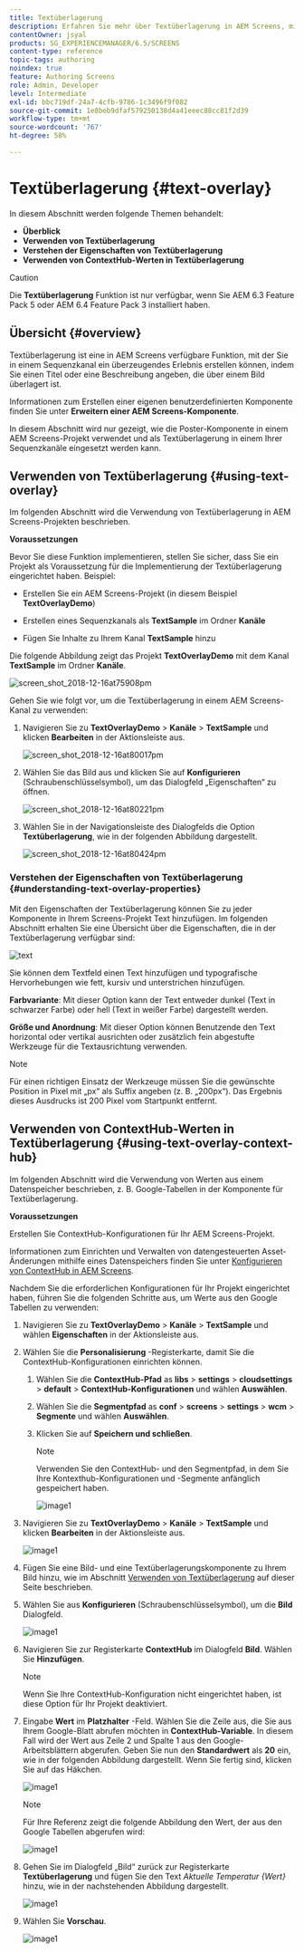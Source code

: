 ```yaml
---
title: Textüberlagerung
description: Erfahren Sie mehr über Textüberlagerung in AEM Screens, mit der Sie in einem Sequenzkanal ein überzeugendes Erlebnis erstellen können, indem Sie einen Titel oder eine Beschreibung angeben, die über einem Bild überlagert ist.
contentOwner: jsyal
products: SG_EXPERIENCEMANAGER/6.5/SCREENS
content-type: reference
topic-tags: authoring
noindex: true
feature: Authoring Screens
role: Admin, Developer
level: Intermediate
exl-id: bbc719df-24a7-4cfb-9786-1c3496f9f082
source-git-commit: 1e8beb9dfaf579250138d4a41eeec88cc81f2d39
workflow-type: tm+mt
source-wordcount: '767'
ht-degree: 58%

---
```


# Textüberlagerung {#text-overlay}

In diesem Abschnitt werden folgende Themen behandelt:

* **Überblick**
* **Verwenden von Textüberlagerung**
* **Verstehen der Eigenschaften von Textüberlagerung**
* **Verwenden von ContextHub-Werten in Textüberlagerung**

>[!CAUTION]
>
>Die **Textüberlagerung** Funktion ist nur verfügbar, wenn Sie AEM 6.3 Feature Pack 5 oder AEM 6.4 Feature Pack 3 installiert haben.

## Übersicht {#overview}

Textüberlagerung ist eine in AEM Screens verfügbare Funktion, mit der Sie in einem Sequenzkanal ein überzeugendes Erlebnis erstellen können, indem Sie einen Titel oder eine Beschreibung angeben, die über einem Bild überlagert ist.

Informationen zum Erstellen einer eigenen benutzerdefinierten Komponente finden Sie unter **Erweitern einer AEM Screens-Komponente**.

In diesem Abschnitt wird nur gezeigt, wie die Poster-Komponente in einem AEM Screens-Projekt verwendet und als Textüberlagerung in einem Ihrer Sequenzkanäle eingesetzt werden kann.

## Verwenden von Textüberlagerung {#using-text-overlay}

Im folgenden Abschnitt wird die Verwendung von Textüberlagerung in AEM Screens-Projekten beschrieben.

**Voraussetzungen**

Bevor Sie diese Funktion implementieren, stellen Sie sicher, dass Sie ein Projekt als Voraussetzung für die Implementierung der Textüberlagerung eingerichtet haben. Beispiel:

* Erstellen Sie ein AEM Screens-Projekt (in diesem Beispiel **TextOverlayDemo**)

* Erstellen eines Sequenzkanals als **TextSample** im Ordner **Kanäle**

* Fügen Sie Inhalte zu Ihrem Kanal **TextSample** hinzu

Die folgende Abbildung zeigt das Projekt **TextOverlayDemo** mit dem Kanal **TextSample** im Ordner **Kanäle**.

![screen_shot_2018-12-16at75908pm](assets/screen_shot_2018-12-16at75908pm.png)

Gehen Sie wie folgt vor, um die Textüberlagerung in einem AEM Screens-Kanal zu verwenden:

1. Navigieren Sie zu **TextOverlayDemo** > **Kanäle** > **TextSample** und klicken **Bearbeiten** in der Aktionsleiste aus.

   ![screen_shot_2018-12-16at80017pm](assets/screen_shot_2018-12-16at80017pm.png)

1. Wählen Sie das Bild aus und klicken Sie auf **Konfigurieren** (Schraubenschlüsselsymbol), um das Dialogfeld „Eigenschaften“ zu öffnen.

   ![screen_shot_2018-12-16at80221pm](assets/screen_shot_2018-12-16at80221pm.png)

1. Wählen Sie in der Navigationsleiste des Dialogfelds die Option **Textüberlagerung**, wie in der folgenden Abbildung dargestellt.

   ![screen_shot_2018-12-16at80424pm](assets/screen_shot_2018-12-16at80424pm.png)

### Verstehen der Eigenschaften von Textüberlagerung {#understanding-text-overlay-properties}

Mit den Eigenschaften der Textüberlagerung können Sie zu jeder Komponente in Ihrem Screens-Projekt Text hinzufügen. Im folgenden Abschnitt erhalten Sie eine Übersicht über die Eigenschaften, die in der Textüberlagerung verfügbar sind:

![text](assets/text.gif)

Sie können dem Textfeld einen Text hinzufügen und typografische Hervorhebungen wie fett, kursiv und unterstrichen hinzufügen.

**Farbvariante**: Mit dieser Option kann der Text entweder dunkel (Text in schwarzer Farbe) oder hell (Text in weißer Farbe) dargestellt werden.

**Größe und Anordnung**: Mit dieser Option können Benutzende den Text horizontal oder vertikal ausrichten oder zusätzlich fein abgestufte Werkzeuge für die Textausrichtung verwenden.

>[!NOTE]
>
>Für einen richtigen Einsatz der Werkzeuge müssen Sie die gewünschte Position in Pixel mit „px“ als Suffix angeben (z. B. „200px“). Das Ergebnis dieses Ausdrucks ist 200 Pixel vom Startpunkt entfernt.

## Verwenden von ContextHub-Werten in Textüberlagerung {#using-text-overlay-context-hub}

Im folgenden Abschnitt wird die Verwendung von Werten aus einem Datenspeicher beschrieben, z. B. Google-Tabellen in der Komponente für Textüberlagerung.

**Voraussetzungen**

Erstellen Sie ContextHub-Konfigurationen für Ihr AEM Screens-Projekt.

Informationen zum Einrichten und Verwalten von datengesteuerten Asset-Änderungen mithilfe eines Datenspeichers finden Sie unter [Konfigurieren von ContextHub in AEM Screens](https://experienceleague.adobe.com/en/docs/experience-manager-screens/user-guide/developing/configuring-context-hub).

Nachdem Sie die erforderlichen Konfigurationen für Ihr Projekt eingerichtet haben, führen Sie die folgenden Schritte aus, um Werte aus den Google Tabellen zu verwenden:

1. Navigieren Sie zu **TextOverlayDemo** > **Kanäle** > **TextSample** und wählen **Eigenschaften** in der Aktionsleiste aus.

1. Wählen Sie die **Personalisierung** -Registerkarte, damit Sie die ContextHub-Konfigurationen einrichten können.

   1. Wählen Sie die **ContextHub-Pfad** as **libs** > **settings** > **cloudsettings** > **default** > **ContextHub-Konfigurationen** und wählen **Auswählen**.

   1. Wählen Sie die **Segmentpfad** as **conf** > **screens** > **settings** > **wcm** > **Segmente** und wählen **Auswählen**.

   1. Klicken Sie auf **Speichern und schließen**.

      >[!NOTE]
      >
      >Verwenden Sie den ContextHub- und den Segmentpfad, in dem Sie Ihre Kontexthub-Konfigurationen und -Segmente anfänglich gespeichert haben.

      ![image1](/help/user-guide/assets/text-overlay/text-overlay8.png)

1. Navigieren Sie zu **TextOverlayDemo** > **Kanäle** > **TextSample** und klicken **Bearbeiten** in der Aktionsleiste aus.

   ![image1](/help/user-guide/assets/text-overlay/text-overlay1.png)

1. Fügen Sie eine Bild- und eine Textüberlagerungskomponente zu Ihrem Bild hinzu, wie im Abschnitt [Verwenden von Textüberlagerung](/help/user-guide/text-overlay.md#using-text-overlay) auf dieser Seite beschrieben.

1. Wählen Sie aus **Konfigurieren** (Schraubenschlüsselsymbol), um die **Bild** Dialogfeld.

   ![image1](/help/user-guide/assets/text-overlay/text-overlay4.png)

1. Navigieren Sie zur Registerkarte **ContextHub** im Dialogfeld **Bild**. Wählen Sie **Hinzufügen**.

   >[!NOTE]
   >Wenn Sie Ihre ContextHub-Konfiguration nicht eingerichtet haben, ist diese Option für Ihr Projekt deaktiviert.

1. Eingabe **Wert** im **Platzhalter** -Feld. Wählen Sie die Zeile aus, die Sie aus Ihrem Google-Blatt abrufen möchten in **ContextHub-Variable**. In diesem Fall wird der Wert aus Zeile 2 und Spalte 1 aus den Google-Arbeitsblättern abgerufen. Geben Sie nun den **Standardwert** als **20** ein, wie in der folgenden Abbildung dargestellt. Wenn Sie fertig sind, klicken Sie auf das Häkchen.

   ![image1](/help/user-guide/assets/text-overlay/text-overlay5.png)

   >[!NOTE]
   >Für Ihre Referenz zeigt die folgende Abbildung den Wert, der aus den Google Tabellen abgerufen wird:

   ![image1](/help/user-guide/assets/text-overlay/text-overlay6.png)

1. Gehen Sie im Dialogfeld „Bild“ zurück zur Registerkarte **Textüberlagerung** und fügen Sie den Text *Aktuelle Temperatur {Wert}* hinzu, wie in der nachstehenden Abbildung dargestellt.

   ![image1](/help/user-guide/assets/text-overlay/text-overlay7.png)

1. Wählen Sie **Vorschau**.

   ![image1](/help/user-guide/assets/text-overlay/text-overlay10.png)
